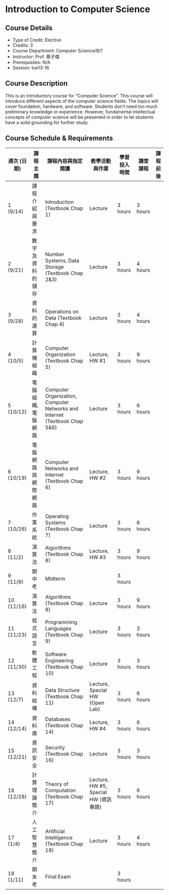 # Introduction to Computer Science

## Course Details
- Type of Credit: Elective
- Credits: 3
- Course Department: Computer Science/B/1
- Instructor: Prof. 蔡子傑
- Prerequisites: N/A
- Session: tue13-16

## Course Description
This is an introductory course for "Computer Science".
This course will introduce different aspects of the computer science fields.
The topics will cover foundation, hardware, and software.
Students don't need too much preliminary knowledge or experience.
However, fundamental intellectual concepts of computer science will be presented
in order to let students have a solid grounding for further study.

## Course Schedule & Requirements
| 週次 (日期) | 課程主題                     | 課程內容與指定閱讀                     | 教學活動與作業           | 學習投入時間         | 講堂課程 | 課程前後 |
|-------------|------------------------------|----------------------------------------|--------------------------|----------------------|----------|----------|
| 1 (9/14)    | 課程介紹與要求               | Introduction (Textbook Chap 1)         | Lecture                  | 3 hours              | 3 hours  |          |
| 2 (9/21)    | 數字及資料的儲存             | Number Systems, Data Storage (Textbook Chap 2&3) | Lecture      | 3 hours              | 4 hours  |          |
| 3 (9/28)    | 資料的運算                   | Operations on Data (Textbook Chap 4)   | Lecture                  | 3 hours              | 4 hours  |          |
| 4 (10/5)    | 計算機組織                   | Computer Organization (Textbook Chap 5) | Lecture, HW #1           | 3 hours              | 9 hours  |          |
| 5 (10/12)   | 電腦組織, 電腦網路           | Computer Organization, Computer Networks and Internet (Textbook Chap 5&6) | Lecture | 3 hours | 6 hours  |          |
| 6 (10/19)   | 電腦網路與網際網路           | Computer Networks and Internet (Textbook Chap 6) | Lecture, HW #2 | 3 hours | 9 hours  |          |
| 7 (10/26)   | 作業系統                     | Operating Systems (Textbook Chap 7)    | Lecture                  | 3 hours              | 6 hours  |          |
| 8 (11/2)    | 演算法                       | Algorithms (Textbook Chap 8)           | Lecture, HW #3           | 3 hours              | 9 hours  |          |
| 9 (11/9)    | 期中考                       | Midterm                                |                          | 3 hours              |          |          |
| 10 (11/16)  | 演算法                       | Algorithms (Textbook Chap 8)           | Lecture                  | 3 hours              | 9 hours  |          |
| 11 (11/23)  | 程式語言                     | Programming Languages (Textbook Chap 9) | Lecture                 | 3 hours              | 3 hours  |          |
| 12 (11/30)  | 軟體工程                     | Software Engineering (Textbook Chap 10) | Lecture                 | 3 hours              | 3 hours  |          |
| 13 (12/7)   | 資料結構                     | Data Structure (Textbook Chap 11)      | Lecture, Special HW (Open Lab) | 3 hours       | 6 hours  |          |
| 14 (12/14)  | 資料庫                       | Databases (Textbook Chap 14)           | Lecture, HW #4           | 3 hours              | 6 hours  |          |
| 15 (12/21)  | 資訊安全                     | Security (Textbook Chap 16)            | Lecture                  | 3 hours              | 3 hours  |          |
| 16 (12/28)  | 計算理論簡介                 | Theory of Computation (Textbook Chap 17) | Lecture, HW #5, Special HW (資訊專題) | 3 hours | 6 hours  |          |
| 17 (1/4)    | 人工智慧簡介                 | Artificial Intelligence (Textbook Chap 18) | Lecture                | 3 hours              | 4 hours  |          |
| 18 (1/11)   | 期末考                       | Final Exam                             |                          | 3 hours              |          |          |